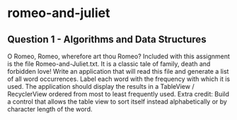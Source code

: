 # romeo-and-juliet

## Question 1 - Algorithms and Data Structures
O Romeo, Romeo, wherefore art thou Romeo?
Included with this assignment is the file Romeo-and-Juliet.txt. It is a classic tale of family, death
and forbidden love! Write an application that will read this file and generate a list of all word
occurrences. Label each word with the frequency with which it is used. The application should
display the results in a TableView / RecyclerView ordered from most to least frequently used.
Extra credit: Build a control that allows the table view to sort itself instead alphabetically or
by character length of the word.